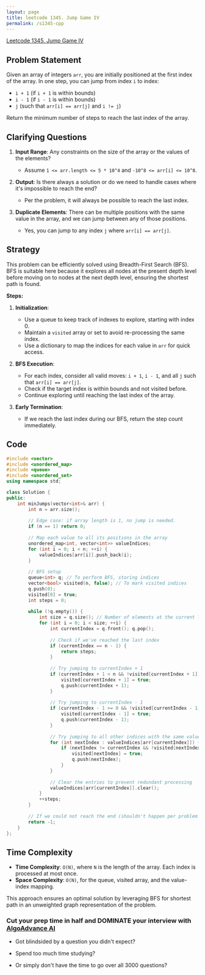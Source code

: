 ```yaml
---
layout: page
title: leetcode 1345. Jump Game IV
permalink: /s1345-cpp
---
```

[Leetcode 1345. Jump Game IV](https://algoadvance.github.io/algoadvance/l1345)
## Problem Statement

Given an array of integers `arr`, you are initially positioned at the first index of the array. In one step, you can jump from index `i` to index:

- `i + 1` (if `i + 1` is within bounds)
- `i - 1` (if `i - 1` is within bounds)
- `j` (such that `arr[i] == arr[j]` and `i != j`)

Return the minimum number of steps to reach the last index of the array.

## Clarifying Questions

1. **Input Range**: Any constraints on the size of the array or the values of the elements?
   - Assume `1 <= arr.length <= 5 * 10^4` and `-10^8 <= arr[i] <= 10^8`.
   
2. **Output**: Is there always a solution or do we need to handle cases where it's impossible to reach the end?
   - Per the problem, it will always be possible to reach the last index.

3. **Duplicate Elements**: There can be multiple positions with the same value in the array, and we can jump between any of those positions.
   - Yes, you can jump to any index `j` where `arr[i] == arr[j]`.

## Strategy

This problem can be efficiently solved using Breadth-First Search (BFS). BFS is suitable here because it explores all nodes at the present depth level before moving on to nodes at the next depth level, ensuring the shortest path is found.

**Steps:**

1. **Initialization**:
   - Use a queue to keep track of indexes to explore, starting with index 0.
   - Maintain a `visited` array or set to avoid re-processing the same index.
   - Use a dictionary to map the indices for each value in `arr` for quick access.

2. **BFS Execution**:
   - For each index, consider all valid moves: `i + 1`, `i - 1`, and all `j` such that `arr[i] == arr[j]`.
   - Check if the target index is within bounds and not visited before.
   - Continue exploring until reaching the last index of the array.

3. **Early Termination**:
   - If we reach the last index during our BFS, return the step count immediately.

## Code

```cpp
#include <vector>
#include <unordered_map>
#include <queue>
#include <unordered_set>
using namespace std;

class Solution {
public:
    int minJumps(vector<int>& arr) {
        int n = arr.size();
        
        // Edge case: if array length is 1, no jump is needed.
        if (n == 1) return 0;
        
        // Map each value to all its positions in the array
        unordered_map<int, vector<int>> valueIndices; 
        for (int i = 0; i < n; ++i) {
            valueIndices[arr[i]].push_back(i);
        }
        
        // BFS setup
        queue<int> q; // To perform BFS, storing indices
        vector<bool> visited(n, false); // To mark visited indices
        q.push(0);
        visited[0] = true;
        int steps = 0;
        
        while (!q.empty()) {
            int size = q.size(); // Number of elements at the current level
            for (int i = 0; i < size; ++i) {
                int currentIndex = q.front(); q.pop();
                
                // Check if we've reached the last index
                if (currentIndex == n - 1) {
                    return steps;
                }
                
                // Try jumping to currentIndex + 1
                if (currentIndex + 1 < n && !visited[currentIndex + 1]) {
                    visited[currentIndex + 1] = true;
                    q.push(currentIndex + 1);
                }
                
                // Try jumping to currentIndex - 1
                if (currentIndex - 1 >= 0 && !visited[currentIndex - 1]) {
                    visited[currentIndex - 1] = true;
                    q.push(currentIndex - 1);
                }
                
                // Try jumping to all other indices with the same value
                for (int nextIndex : valueIndices[arr[currentIndex]]) {
                    if (nextIndex != currentIndex && !visited[nextIndex]) {
                        visited[nextIndex] = true;
                        q.push(nextIndex);
                    }
                }
                
                // Clear the entries to prevent redundant processing
                valueIndices[arr[currentIndex]].clear();
            }
            ++steps;
        }
        
        // If we could not reach the end (shouldn't happen per problem constraints)
        return -1;
    }
};
```

## Time Complexity
- **Time Complexity**: `O(N)`, where `N` is the length of the array. Each index is processed at most once.
- **Space Complexity**: `O(N)`, for the queue, visited array, and the value-index mapping.

This approach ensures an optimal solution by leveraging BFS for shortest path in an unweighted graph representation of the problem.


### Cut your prep time in half and DOMINATE your interview with [AlgoAdvance AI](https://algoAdvance.com)

- Got blindsided by a question you didn't expect?

- Spend too much time studying?

- Or simply don't have the time to go over all 3000 questions?

